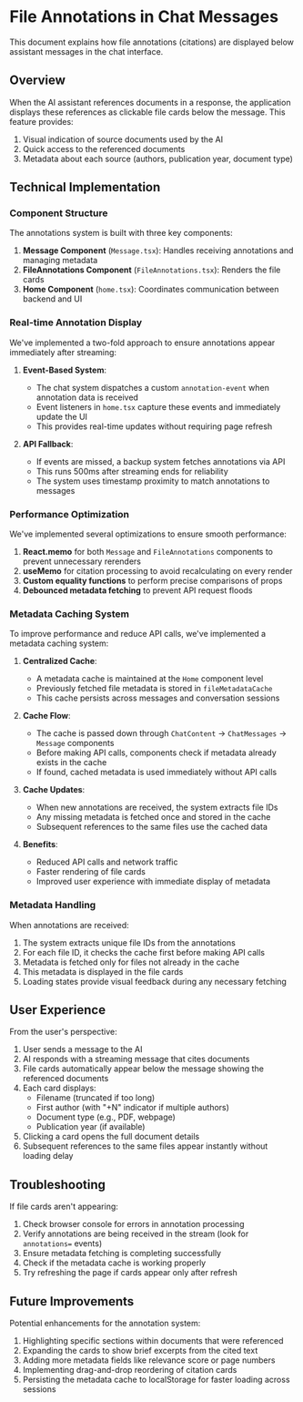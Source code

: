# File Annotations in Chat Messages

This document explains how file annotations (citations) are displayed below assistant messages in the chat interface.

## Overview

When the AI assistant references documents in a response, the application displays these references as clickable file cards below the message. This feature provides:

1. Visual indication of source documents used by the AI
2. Quick access to the referenced documents
3. Metadata about each source (authors, publication year, document type)

## Technical Implementation

### Component Structure

The annotations system is built with three key components:

1. **Message Component** (`Message.tsx`): Handles receiving annotations and managing metadata
2. **FileAnnotations Component** (`FileAnnotations.tsx`): Renders the file cards
3. **Home Component** (`home.tsx`): Coordinates communication between backend and UI

### Real-time Annotation Display

We've implemented a two-fold approach to ensure annotations appear immediately after streaming:

1. **Event-Based System**:
   - The chat system dispatches a custom `annotation-event` when annotation data is received
   - Event listeners in `home.tsx` capture these events and immediately update the UI
   - This provides real-time updates without requiring page refresh

2. **API Fallback**:
   - If events are missed, a backup system fetches annotations via API
   - This runs 500ms after streaming ends for reliability
   - The system uses timestamp proximity to match annotations to messages

### Performance Optimization

We've implemented several optimizations to ensure smooth performance:

1. **React.memo** for both `Message` and `FileAnnotations` components to prevent unnecessary rerenders
2. **useMemo** for citation processing to avoid recalculating on every render
3. **Custom equality functions** to perform precise comparisons of props
4. **Debounced metadata fetching** to prevent API request floods

### Metadata Caching System

To improve performance and reduce API calls, we've implemented a metadata caching system:

1. **Centralized Cache**:
   - A metadata cache is maintained at the `Home` component level
   - Previously fetched file metadata is stored in `fileMetadataCache`
   - This cache persists across messages and conversation sessions

2. **Cache Flow**:
   - The cache is passed down through `ChatContent` → `ChatMessages` → `Message` components
   - Before making API calls, components check if metadata already exists in the cache
   - If found, cached metadata is used immediately without API calls

3. **Cache Updates**:
   - When new annotations are received, the system extracts file IDs
   - Any missing metadata is fetched once and stored in the cache
   - Subsequent references to the same files use the cached data

4. **Benefits**:
   - Reduced API calls and network traffic
   - Faster rendering of file cards
   - Improved user experience with immediate display of metadata

### Metadata Handling

When annotations are received:

1. The system extracts unique file IDs from the annotations
2. For each file ID, it checks the cache first before making API calls
3. Metadata is fetched only for files not already in the cache
4. This metadata is displayed in the file cards
5. Loading states provide visual feedback during any necessary fetching

## User Experience

From the user's perspective:

1. User sends a message to the AI
2. AI responds with a streaming message that cites documents
3. File cards automatically appear below the message showing the referenced documents
4. Each card displays:
   - Filename (truncated if too long)
   - First author (with "+N" indicator if multiple authors)
   - Document type (e.g., PDF, webpage)
   - Publication year (if available)
5. Clicking a card opens the full document details
6. Subsequent references to the same files appear instantly without loading delay

## Troubleshooting

If file cards aren't appearing:

1. Check browser console for errors in annotation processing
2. Verify annotations are being received in the stream (look for `annotations=` events)
3. Ensure metadata fetching is completing successfully
4. Check if the metadata cache is working properly
5. Try refreshing the page if cards appear only after refresh

## Future Improvements

Potential enhancements for the annotation system:

1. Highlighting specific sections within documents that were referenced
2. Expanding the cards to show brief excerpts from the cited text
3. Adding more metadata fields like relevance score or page numbers
4. Implementing drag-and-drop reordering of citation cards
5. Persisting the metadata cache to localStorage for faster loading across sessions 
